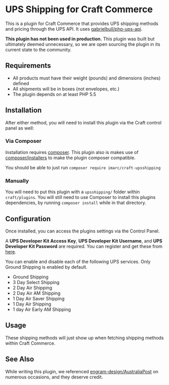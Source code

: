 UPS Shipping for Craft Commerce
===============================

This is a plugin for Craft Commerce that provides UPS shipping methods and pricing through the UPS API. It uses [gabrielbull/php-ups-api](https://github.com/gabrielbull/php-ups-api).


**This plugin has not been used in production.** This plugin was built but ultimately deemed unnecessary, so we are open sourcing the plugin in its current state to the community.


Requirements
------------

* All products must have their weight (pounds) and dimensions (inches) defined
* All shipments will be in boxes (not envelopes, etc.)
* The plugin depends on at least PHP 5.5


Installation
------------

After either method, you will need to install this plugin via the Craft control panel as well:

### Via Composer

Installation requires [composer](https://getcomposer.org/). This plugin also is makes use of [composer/installers](https://github.com/composer/installers) to make the plugin composer compatible.

You should be able to just run `composer require imarc/craft-upsshipping`

### Manually

You will need to put this plugin with a `upsshipping/` folder within `craft/plugins`. You will still need to use Composer to install this plugins dependencies, by running `composer install` while in that directory.


Configuration
-------------

Once installed, you can access the plugins settings via the Control Panel.

A **UPS Developer Kit Access Key**, **UPS Developer Kit Username**, and **UPS Developer Kit Password** are required. You can register and get these from [here](https://www.ups.com/upsdeveloperkit).

You can enable and disable each of the following UPS services. Only Ground Shipping is enabled by default.

* Ground Shipping
* 3 Day Select Shipping
* 2 Day Air Shipping
* 2 Day Air AM Shipping
* 1 Day Air Saver Shipping
* 1 Day Air Shipping
* 1 day Air Early AM Shipping

Usage
-----

These shipping methods will just show up when fetching shipping methods within Craft Commerce.


See Also
--------

While writing this plugin, we referenced [engram-design/AustraliaPost](https://github.com/engram-design/AustraliaPost) on numerous occasions, and they deserve credit.
